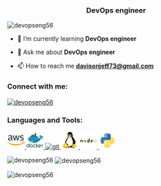 <h3 align="center">DevOps engineer</h3>

<p align="left"> <img src="https://komarev.com/ghpvc/?username=devopseng56&label=Profile%20views&color=0e75b6&style=flat" alt="devopseng56" /> </p>

- 🌱 I’m currently learning **DevOps engineer**

- 💬 Ask me about **DevOps engineer**

- 📫 How to reach me **davisonjeff73@gmail.com**

<h3 align="left">Connect with me:</h3>
<p align="left">
<a href="https://dev.to/devopseng56" target="blank"><img align="center" src="https://raw.githubusercontent.com/rahuldkjain/github-profile-readme-generator/master/src/images/icons/Social/devto.svg" alt="devopseng56" height="30" width="40" /></a>
</p>

<h3 align="left">Languages and Tools:</h3>
<p align="left"> <a href="https://aws.amazon.com" target="_blank" rel="noreferrer"> <img src="https://raw.githubusercontent.com/devicons/devicon/master/icons/amazonwebservices/amazonwebservices-original-wordmark.svg" alt="aws" width="40" height="40"/> </a> <a href="https://www.docker.com/" target="_blank" rel="noreferrer"> <img src="https://raw.githubusercontent.com/devicons/devicon/master/icons/docker/docker-original-wordmark.svg" alt="docker" width="40" height="40"/> </a> <a href="https://git-scm.com/" target="_blank" rel="noreferrer"> <img src="https://www.vectorlogo.zone/logos/git-scm/git-scm-icon.svg" alt="git" width="40" height="40"/> </a> <a href="https://www.linux.org/" target="_blank" rel="noreferrer"> <img src="https://raw.githubusercontent.com/devicons/devicon/master/icons/linux/linux-original.svg" alt="linux" width="40" height="40"/> </a> <a href="https://nodejs.org" target="_blank" rel="noreferrer"> <img src="https://raw.githubusercontent.com/devicons/devicon/master/icons/nodejs/nodejs-original-wordmark.svg" alt="nodejs" width="40" height="40"/> </a> <a href="https://www.python.org" target="_blank" rel="noreferrer"> <img src="https://raw.githubusercontent.com/devicons/devicon/master/icons/python/python-original.svg" alt="python" width="40" height="40"/> </a> </p>

<p><img align="left" src="https://github-readme-stats.vercel.app/api/top-langs?username=devopseng56&show_icons=true&locale=en&layout=compact" alt="devopseng56" /></p>

<p>&nbsp;<img align="center" src="https://github-readme-stats.vercel.app/api?username=devopseng56&show_icons=true&locale=en" alt="devopseng56" /></p>

<p><img align="center" src="https://github-readme-streak-stats.herokuapp.com/?user=devopseng56&" alt="devopseng56" /></p>
